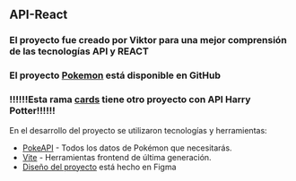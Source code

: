 ## API-React

### El proyecto fue creado por Viktor para una mejor comprensión de las tecnologías API y REACT

### El proyecto [Pokemon](https://github.com/ViktorAntonyshyn/API-React) está disponible en GitHub 
### !!!!!!Esta rama [cards](https://github.com/ViktorAntonyshyn/API-React/tree/feature/cards) tiene otro proyecto con API Harry Potter!!!!!!  

En el desarrollo del proyecto se utilizaron tecnologías y herramientas:
- [PokeAPI](https://pokeapi.co/) - Todos los datos de Pokémon que necesitarás.
- [Vite](https://vitejs.dev/) - Herramientas frontend de última generación.
- [Diseño del proyecto](https://www.figma.com/file/1R1IiWSk72VnOsxWHeuzOZ/API-React?type=design&node-id=0%3A1&mode=design&t=0U7e8taxkA1c3X24-1) está hecho en Figma



